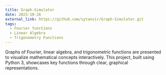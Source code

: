 ```yaml
---
title: Graph-Simulator
date: 2023-10-26
external_link: https://github.com/sytanvir/Graph-Simulator.git
tags:
  - Fourier functions
  - Linear Algebra
  - Trigonometry Functions
---
```


Graphs of Fourier, linear algebra, and trigonometric functions are presented to visualize mathematical concepts interactively. This project, built using Python 3, showcases key functions through clear, graphical representations.
<!--more-->
